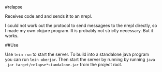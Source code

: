 #relapse

Receives code and and sends it to an nrepl.

I could not work out the protocol to send messagees to the nrepl directly, so I made my own clojure program. It is probably not strictly necessary. But it works.

##Use

Use `lein run` to start the server. To build into a standalone java program you can run `lein uberjar`. Then start the server by running by running `java -jar target/relapse*standalone.jar` from the project root.
